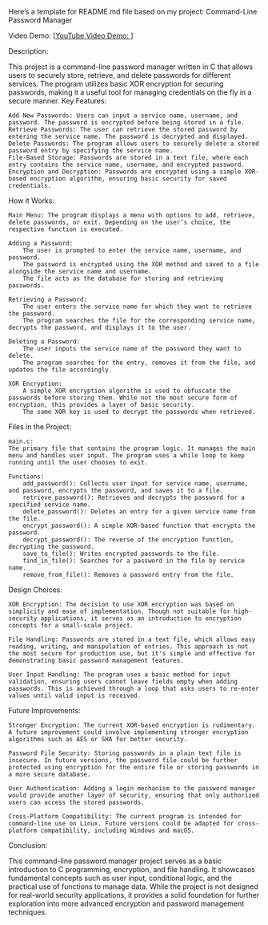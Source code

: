 ﻿Here’s a template for README.md file based on my project:
Command-Line Password Manager

Video Demo: [[YouTube Video Demo: ](https://youtu.be/WVfHjU1aaa0)]

Description:

This project is a command-line password manager written in C that allows users to securely store, retrieve, and delete passwords for different services. The program utilizes basic XOR encryption for securing passwords, making it a useful tool for managing credentials on the fly in a secure manner.
Key Features:

    Add New Passwords: Users can input a service name, username, and password. The password is encrypted before being stored in a file.
    Retrieve Passwords: The user can retrieve the stored password by entering the service name. The password is decrypted and displayed.
    Delete Passwords: The program allows users to securely delete a stored password entry by specifying the service name.
    File-Based Storage: Passwords are stored in a text file, where each entry contains the service name, username, and encrypted password.
    Encryption and Decryption: Passwords are encrypted using a simple XOR-based encryption algorithm, ensuring basic security for saved credentials.

How it Works:

    Main Menu: The program displays a menu with options to add, retrieve, delete passwords, or exit. Depending on the user’s choice, the respective function is executed.

    Adding a Password:
        The user is prompted to enter the service name, username, and password.
        The password is encrypted using the XOR method and saved to a file alongside the service name and username.
        The file acts as the database for storing and retrieving passwords.

    Retrieving a Password:
        The user enters the service name for which they want to retrieve the password.
        The program searches the file for the corresponding service name, decrypts the password, and displays it to the user.

    Deleting a Password:
        The user inputs the service name of the password they want to delete.
        The program searches for the entry, removes it from the file, and updates the file accordingly.

    XOR Encryption:
        A simple XOR encryption algorithm is used to obfuscate the passwords before storing them. While not the most secure form of encryption, this provides a layer of basic security.
        The same XOR key is used to decrypt the passwords when retrieved.

Files in the Project:

    main.c:
    The primary file that contains the program logic. It manages the main menu and handles user input. The program uses a while loop to keep running until the user chooses to exit.

    Functions:
        add_password(): Collects user input for service name, username, and password, encrypts the password, and saves it to a file.
        retrieve_password(): Retrieves and decrypts the password for a specified service name.
        delete_password(): Deletes an entry for a given service name from the file.
        encrypt_password(): A simple XOR-based function that encrypts the password.
        decrypt_password(): The reverse of the encryption function, decrypting the password.
        save_to_file(): Writes encrypted passwords to the file.
        find_in_file(): Searches for a password in the file by service name.
        remove_from_file(): Removes a password entry from the file.

Design Choices:

    XOR Encryption: The decision to use XOR encryption was based on simplicity and ease of implementation. Though not suitable for high-security applications, it serves as an introduction to encryption concepts for a small-scale project.

    File Handling: Passwords are stored in a text file, which allows easy reading, writing, and manipulation of entries. This approach is not the most secure for production use, but it's simple and effective for demonstrating basic password management features.

    User Input Handling: The program uses a basic method for input validation, ensuring users cannot leave fields empty when adding passwords. This is achieved through a loop that asks users to re-enter values until valid input is received.

Future Improvements:

    Stronger Encryption: The current XOR-based encryption is rudimentary. A future improvement could involve implementing stronger encryption algorithms such as AES or SHA for better security.

    Password File Security: Storing passwords in a plain text file is insecure. In future versions, the password file could be further protected using encryption for the entire file or storing passwords in a more secure database.

    User Authentication: Adding a login mechanism to the password manager would provide another layer of security, ensuring that only authorized users can access the stored passwords.

    Cross-Platform Compatibility: The current program is intended for command-line use on Linux. Future versions could be adapted for cross-platform compatibility, including Windows and macOS.

Conclusion:

This command-line password manager project serves as a basic introduction to C programming, encryption, and file handling. It showcases fundamental concepts such as user input, conditional logic, and the practical use of functions to manage data. While the project is not designed for real-world security applications, it provides a solid foundation for further exploration into more advanced encryption and password management techniques.

